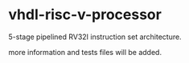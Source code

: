 # vhdl-risc-v-processor
 5-stage pipelined RV32I instruction set architecture.
 
 more information and tests files will be added. 